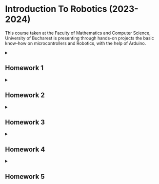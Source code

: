 # Introduction To Robotics (2023-2024)
This course taken at the Faculty of Mathematics and Computer Science, University of Bucharest is presenting through hands-on projects the basic know-how on microcontrollers and Robotics, with the help of Arduino.

<details>
<summary>
  
  ## Homework 1

 </summary>
 
### Technical Task : 
- Control each color of the RGB LED (Red, Green, Blue) with 3 potentiometers and write the
mapped values to the LED pins.

#### Link video YouTube : https://youtu.be/YBlDi4F6qHw?si=--Z2Zk2bOt9gVghe

![RGB_Led](https://github.com/Smaranda02/IntroductionToRobotics/assets/62556419/1a9f3c76-5724-4067-98f2-6cd62dcbefde)
</details>


<details>
<summary>
  
  ## Homework 2  

 </summary>
 
### Technical Task : 
Simulates a 3-floor elevator using  Arduino.
- 3 LEDs for each floor and 1 representing 
the elevator’s operational state which blinks when the elevator is moving
- 3 call buttons from each floor. When pressed, the elevator simulates a movement towards
the floor after a short interval.
- 1 buzzer which sound briefly during elevator arriving at the desired floor or doors closing and movement 

#### Link video YouTube : https://youtu.be/plprVaXs6RE?si=7qVTJfLfIF43Z5FZ
![elevator](https://github.com/Smaranda02/IntroductionToRobotics/assets/62556419/e48ecd26-a915-4afc-984b-167fa4bb9d89)
</details>

<details>
<summary>
  
  ## Homework 3 

 </summary>

### Task :
Use the joystick to control the position of
the segment and ”draw” on the  7-segment display . 

![7_SegmentDisplay](https://github.com/Smaranda02/IntroductionToRobotics/assets/62556419/ac76bb89-bec1-4c62-ac10-d5d18891bd9c)

#### Link video YouTube : https://youtu.be/rHZj7NF1vSM?si=Sbb81Y0wDbydeFjb
</details>

<details>
<summary>
  
  ## Homework 4  

 </summary>

### Task :
Using the 4 digit 7 segment display and 3 buttons,
implement a stopwatch timer that counts in 10ths of a second
and has a save lap functionality.

![4_7SegmentDisplay](https://github.com/Smaranda02/IntroductionToRobotics/assets/62556419/99c824fc-305a-4f9a-ae33-66fec139bb39)

#### Link video YouTube : https://youtu.be/jlFuOYD8d0A?si=XacSXAm1iJ8D0os4
</details>


<details>
<summary>
  
  ## Homework 5

 </summary>

### Task :
Implement a smart environment monitor and looger with the use of sensors (ultrasonic, infrared and photocell) and LEDs for feedback. User interaction with the program is available through a serial menu :)

![sensors](https://github.com/Smaranda02/IntroductionToRobotics/assets/62556419/dfa130a9-b330-46d4-889b-1c9aad72b773)

#### Link video YouTube : 
</details>

